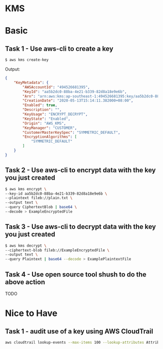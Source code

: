 # KMS

# Basic

## Task 1 - Use aws-cli to create a key

```bash
$ aws kms create-key
```

Output:

```json
{
    "KeyMetadata": {
        "AWSAccountId": "494526681395",
        "KeyId": "aa5b2dc0-88ba-4e21-b339-82d8a18e9e6b",
        "Arn": "arn:aws:kms:ap-southeast-1:494526681395:key/aa5b2dc0-88ba-4e21-b339-82d8a18e9e6b",
        "CreationDate": "2020-05-13T15:14:11.382000+08:00",
        "Enabled": true,
        "Description": "",
        "KeyUsage": "ENCRYPT_DECRYPT",
        "KeyState": "Enabled",
        "Origin": "AWS_KMS",
        "KeyManager": "CUSTOMER",
        "CustomerMasterKeySpec": "SYMMETRIC_DEFAULT",
        "EncryptionAlgorithms": [
            "SYMMETRIC_DEFAULT"
        ]
    }
}
```

## Task 2 - Use aws-cli to encrypt data with the key you just created

```bash
$ aws kms encrypt \
--key-id aa5b2dc0-88ba-4e21-b339-82d8a18e9e6b \
--plaintext fileb://plain.txt \
--output text \
--query CiphertextBlob | base64 \
--decode > ExampleEncryptedFile
```

## Task 3 - Use aws-cli to decrypt data with the key you just created

```bash
$ aws kms decrypt \
--ciphertext-blob fileb://ExampleEncryptedFile \
--output text \
--query Plaintext | base64 --decode > ExamplePlaintextFile
```

## Task 4 - Use open source tool shush to do the above action

TODO

# Nice to Have

## Task 1 - audit use of a key using AWS CloudTrail

```bash
aws cloudtrail lookup-events --max-items 100 --lookup-attributes AttributeKey=EventSource,AttributeValue=kms.amazonaws.com > kms.json
```

